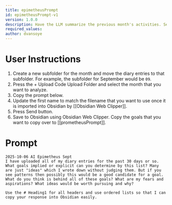 ```yaml
---
title: epimetheusPrompt
id: epimetheusPrompt-v1
version: 1.0.0
description: Have the LLM summarize the previous month's activities. See if it can uncover implied goals.
required_values:
author: dvansoye
---
```

# User Instructions

1. Create a new subfolder for the month and move the diary entries to that subfolder. For example, the subfolder for September would be `09`. 
2. Press the + Upload Code Upload Folder and select the month that you want to analyze. 
3. Copy the prompt below. 
4. Update the first name to match the filename that you want to use once it is imported into Obsidian by [[Obsidian Web Clipper]].
5. Press Send button.
6. Save to Obsidian using Obsidian Web Clipper. Copy the goals that you want to copy over to [[prometheusPrompt]].

# Prompt

```
2025-10-06 AI Epimetheus Sept
I have uploaded all of my diary entries for the past 30 days or so. What goals implied or explicit can you determine by this list? Many are just "ideas" which I wrote down without judging them. But if you see patterns then possibly this would be a good candidate for a goal. What do you think is behind all of these goals? What are my fears and aspirations? What ideas would be worth pursuing and why?

Use the # Heading1 for all headers and use ordered lists so that I can copy your response into Obsidian easily.
```
